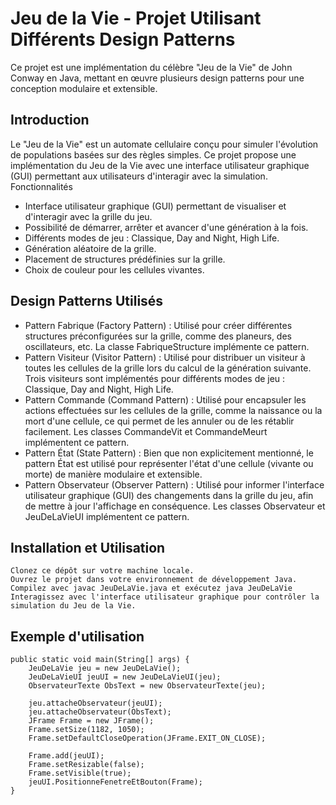 # Jeu de la Vie - Projet Utilisant Différents Design Patterns

Ce projet est une implémentation du célèbre "Jeu de la Vie" de John Conway en Java, mettant en œuvre plusieurs design patterns pour une conception modulaire et extensible.
## Introduction

Le "Jeu de la Vie" est un automate cellulaire conçu pour simuler l'évolution de populations basées sur des règles simples. Ce projet propose une implémentation du Jeu de la Vie avec une interface utilisateur graphique (GUI) permettant aux utilisateurs d'interagir avec la simulation.
Fonctionnalités

  - Interface utilisateur graphique (GUI) permettant de visualiser et d'interagir avec la grille du jeu.
  - Possibilité de démarrer, arrêter et avancer d'une génération à la fois.
  - Différents modes de jeu : Classique, Day and Night, High Life.
  - Génération aléatoire de la grille.
  - Placement de structures prédéfinies sur la grille.
  - Choix de couleur pour les cellules vivantes.

## Design Patterns Utilisés

  - Pattern Fabrique (Factory Pattern) : Utilisé pour créer différentes structures préconfigurées sur la grille, comme des planeurs, des oscillateurs, etc. La classe FabriqueStructure implémente ce pattern.
  - Pattern Visiteur (Visitor Pattern) : Utilisé pour distribuer un visiteur à toutes les cellules de la grille lors du calcul de la génération suivante. Trois visiteurs sont implémentés pour différents modes de jeu : Classique, Day and Night, High Life.
  - Pattern Commande (Command Pattern) : Utilisé pour encapsuler les actions effectuées sur les cellules de la grille, comme la naissance ou la mort d'une cellule, ce qui permet de les annuler ou de les rétablir facilement. Les classes CommandeVit et CommandeMeurt implémentent ce pattern.
  - Pattern État (State Pattern) : Bien que non explicitement mentionné, le pattern État est utilisé pour représenter l'état d'une cellule (vivante ou morte) de manière modulaire et extensible.
  - Pattern Observateur (Observer Pattern) : Utilisé pour informer l'interface utilisateur graphique (GUI) des changements dans la grille du jeu, afin de mettre à jour l'affichage en conséquence. Les classes Observateur et JeuDeLaVieUI implémentent ce pattern.

## Installation et Utilisation

    Clonez ce dépôt sur votre machine locale.
    Ouvrez le projet dans votre environnement de développement Java.
    Compilez avec javac JeuDeLaVie.java et exécutez java JeuDeLaVie
    Interagissez avec l'interface utilisateur graphique pour contrôler la simulation du Jeu de la Vie.

## Exemple d'utilisation
  

    public static void main(String[] args) {
        JeuDeLaVie jeu = new JeuDeLaVie();
        JeuDeLaVieUI jeuUI = new JeuDeLaVieUI(jeu);
        ObservateurTexte ObsText = new ObservateurTexte(jeu);
    
        jeu.attacheObservateur(jeuUI);
        jeu.attacheObservateur(ObsText);
        JFrame Frame = new JFrame();
        Frame.setSize(1182, 1050);
        Frame.setDefaultCloseOperation(JFrame.EXIT_ON_CLOSE);
    
        Frame.add(jeuUI);
        Frame.setResizable(false);
        Frame.setVisible(true);
        jeuUI.PositionneFenetreEtBouton(Frame);
    }
